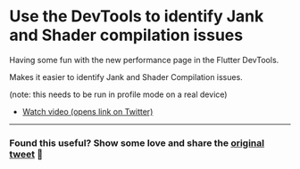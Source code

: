 # Use the DevTools to identify Jank and Shader compilation issues

Having some fun with the new performance page in the Flutter DevTools.

Makes it easier to identify Jank and Shader Compilation issues.

(note: this needs to be run in profile mode on a real device)

- [Watch video (opens link on Twitter)](https://twitter.com/biz84/status/1436356730380816388)

---

### Found this useful? Show some love and share the [original tweet](https://twitter.com/biz84/status/1436356730380816388) 🙏